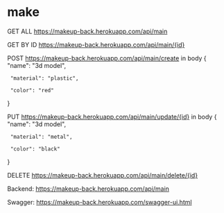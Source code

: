 # make
GET ALL
https://makeup-back.herokuapp.com/api/main

GET BY ID
https://makeup-back.herokuapp.com/api/main/{id}

POST
https://makeup-back.herokuapp.com/api/main/create
in body 
{
     "name": "3d model",
    
     "material": "plastic",
    
     "color": "red"
}

PUT
https://makeup-back.herokuapp.com/api/main/update/{id}
in body
{
     "name": "3d model",
    
     "material": "metal",
    
     "color": "black"
}

DELETE
https://makeup-back.herokuapp.com/api/main/delete/{id}

 Backend:
https://makeup-back.herokuapp.com/api/main

Swagger:
https://makeup-back.herokuapp.com/swagger-ui.html
